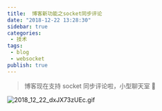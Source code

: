 ```yaml
---
title:  博客新功能之socket同步评论
date: "2018-12-22 13:28:30"
sidebar: true
categories:
 - 技术
tags:
 - blog
 - websocket
publish: true
---
```


> 博客现在支持 socket 同步评论啦，小型聊天室 💬


![2018_12_22_dxJX73zUEc.gif](../images/2018_12_22_dxJX73zUEc.gif)


